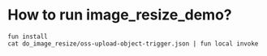 # How to run image_resize_demo?

```
fun install
cat do_image_resize/oss-upload-object-trigger.json | fun local invoke
```
